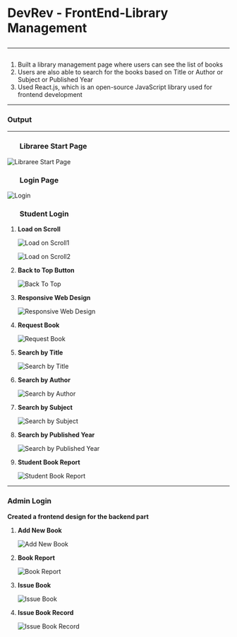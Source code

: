 # DevRev - FrontEnd-Library Management <hr/>
<ol>
  <li>Built a library management page where users can see the list of books</li>
  <li>Users are also able to search for the books based on Title or Author or Subject or Published Year</li>
  <li>Used React.js, which is an open-source JavaScript library used for frontend development</li>
</ol><hr/>
  
### Output<hr/>

### <ul>Libraree Start Page</ul> 

![Libraree Start Page](https://user-images.githubusercontent.com/75678695/233776115-de4e3dca-092b-4ca3-b745-586602af1831.jpeg)

### <ul>Login Page</ul>

![Login](https://user-images.githubusercontent.com/75678695/233776303-f5c340b1-dc46-4d5d-85d4-589689d4f709.jpeg)

### <ul>Student Login</ul>

<ol> 
  
  <li><p><b>Load on Scroll </b></p></li>
  
![Load on Scroll1](https://user-images.githubusercontent.com/75678695/233776455-59cb80ab-7c32-4c13-bf77-baa5c0dc59fe.jpeg)
  
![Load on Scroll2](https://user-images.githubusercontent.com/75678695/233776482-49b1d23c-197f-411a-ba8f-1844f1509c87.jpeg)
  
  <li> <p><b>Back to Top Button</b></p> </li>
  
![Back To Top](https://user-images.githubusercontent.com/75678695/233776523-2cd02457-651b-4591-a15d-246c2b3e3e06.jpeg)

  <li><p><b>Responsive Web Design</b></p></li>

![Responsive Web Design](https://user-images.githubusercontent.com/75678695/233778279-1a062559-8e20-49b1-87aa-22e4f008a44a.jpeg)

  
  <li><p><b>Request Book</b></p></li>
  
![Request Book](https://user-images.githubusercontent.com/75678695/233776587-940c5ff6-5a54-46ca-ab59-31a896d88e23.jpeg)

  <li><p><b>Search by Title</b></p></li>
  
![Search by Title](https://user-images.githubusercontent.com/75678695/233776642-1623608f-a091-4e48-8e07-47b0e235345b.jpeg)

  <li><p><b>Search by Author</b></p></li>

![Search by Author](https://user-images.githubusercontent.com/75678695/233776669-ee4efaa9-da4f-45b6-8d7f-30f3c88b9c14.jpeg)

  <li><p><b>Search by Subject</b></p></li>

![Search by Subject](https://user-images.githubusercontent.com/75678695/233776694-55212a5e-b89e-4fe5-851c-fd03dc9b5e44.jpeg)

  <li><p><b>Search by Published Year</b></p></li>
  
![Search by Published Year](https://user-images.githubusercontent.com/75678695/233776725-544f4275-59f5-4802-aca0-feedf3bfc579.jpeg)
  
  <li><p><b>Student Book Report</b></p></li>
  
![Student Book Report](https://user-images.githubusercontent.com/75678695/233776774-46ea21ea-883b-4798-b9b0-ffbff0389ac6.jpeg)
</ol>
<hr/>

### Admin Login

<p><b>Created a frontend design for the backend part</b></p>

<ol>
  <li><p><b>Add New Book</b></p></li>

![Add New Book](https://user-images.githubusercontent.com/75678695/233777516-1f111e23-02bb-4415-9d8c-5bac6946fc29.jpeg)

  <li><p><b>Book Report</b></p></li>

![Book Report](https://user-images.githubusercontent.com/75678695/233777549-0ef1e152-0975-403b-bc84-9488dfecd8b9.jpeg)

  <li><p><b>Issue Book</b></p></li>
  
  ![Issue Book](https://user-images.githubusercontent.com/75678695/233777603-37184de1-6f63-4df5-80e7-4be7d050cf25.jpeg)
  

  <li><p><b>Issue Book Record</b></p></li>

![Issue Book Record](https://user-images.githubusercontent.com/75678695/233777628-775559cd-89bd-4abe-9b59-cfad64427604.jpeg)
</ol>




